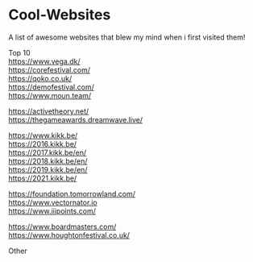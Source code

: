 # Cool-Websites
A list of awesome websites that blew my mind when i first visited them!

Top 10 <br />
https://www.vega.dk/ <br />
https://corefestival.com/ <br />
https://qoko.co.uk/ <br />
https://demofestival.com/ <br />
https://www.moun.team/ <br />

https://activetheory.net/ <br />
https://thegameawards.dreamwave.live/ <br />

https://www.kikk.be/ <br />
https://2016.kikk.be/ <br />
https://2017.kikk.be/en/ <br />
https://2018.kikk.be/en/ <br />
https://2019.kikk.be/en/ <br />
https://2021.kikk.be/ <br />

https://foundation.tomorrowland.com/ <br />
https://www.vectornator.io <br />
https://www.iiipoints.com/ <br />

https://www.boardmasters.com/ <br />
https://www.houghtonfestival.co.uk/ <br />

Other
